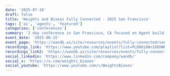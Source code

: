 ```yaml
---
date: '2025-07-18'
draft: false
title: 'Weights and Biases Fully Connected - 2025 San Francisco'
tags: ['ai', 'agents', 'featured']
categories: ['conferences']
summary: '2 day conference in San Francisco, CA focused on Agent building and model training'
event_date: '2025-06-15'
event_page: 'https://wandb.ai/site/resources/events/fully-connected/san-francisco'
recordings_link: 'https://www.youtube.com/playlist?list=PLD80i8An1OEHWNCwZUgvMe0d1F0m2aUFw'
recordings_link2: 'https://wandb.ai/site/resources/events/fully-connected/san-francisco'
social_linkedin: 'https://www.linkedin.com/company/wandb/'
social_x: 'https://x.com/weights_biases'
social_youtube: 'https://www.youtube.com/c/WeightsBiases'
---
```



